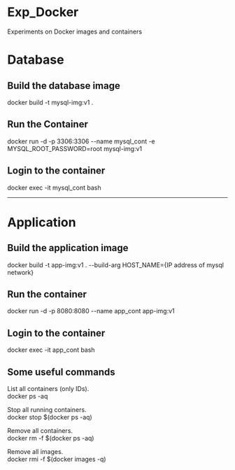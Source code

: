 # Exp_Docker
Experiments on Docker images and containers

# Database

## Build the database image

docker build -t mysql-img:v1 .

## Run the Container

docker run -d -p 3306:3306 --name mysql_cont -e MYSQL_ROOT_PASSWORD=root mysql-img:v1

## Login to the container

docker exec -it mysql_cont bash

--------------------------------------------------------------------------------------

# Application

## Build the application image

docker build -t app-img:v1 . --build-arg HOST_NAME={IP address of mysql network}

## Run the container

docker run -d -p 8080:8080 --name app_cont app-img:v1

## Login to the container

docker exec -it app_cont bash


## Some useful commands

List all containers (only IDs).  
docker ps -aq

Stop all running containers.  
docker stop $(docker ps -aq)  

Remove all containers.  
docker rm -f $(docker ps -aq)

Remove all images.  
docker rmi -f $(docker images -q)
